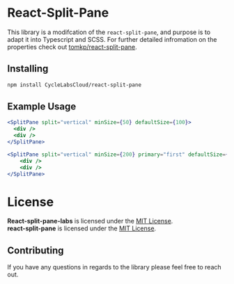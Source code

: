 # React-Split-Pane

This library is a modifcation of the `react-split-pane`, and purpose is to adapt it into Typescript and SCSS. For further detailed infromation on the properties check out [tomkp/react-split-pane](https://github.com/tomkp/react-split-pane).  

## Installing

````sh
npm install CycleLabsCloud/react-split-pane

````
## Example Usage
```jsx
<SplitPane split="vertical" minSize={50} defaultSize={100}>
  <div />
  <div />
</SplitPane>
````
```jsx
<SplitPane split="vertical" minSize={200} primary="first" defaultSize={'75%'}>
    <div />
    <div />
</SplitPane>
```

# License
**React-split-pane-labs** is licensed under the [MIT License](http://opensource.org/licenses/MIT).<br>
**react-split-pane** is licensed under the [MIT License](http://opensource.org/licenses/MIT).<br>

## Contributing
If you have any questions in regards to the library please feel free to reach out.
